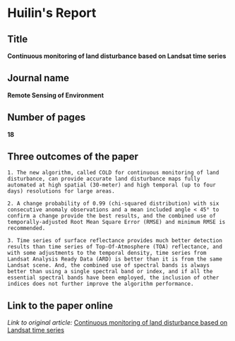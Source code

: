 # Huilin's Report

## Title
**Continuous monitoring of land disturbance based on Landsat time series**

## Journal name
**Remote Sensing of Environment**

## Number of pages
**18**

## Three outcomes of the paper
```
1. The new algorithm, called COLD for continuous monitoring of land disturbance, can provide accurate land disturbance maps fully automated at high spatial (30-meter) and high temporal (up to four days) resolutions for large areas.

2. A change probability of 0.99 (chi-squared distribution) with six consecutive anomaly observations and a mean included angle < 45° to confirm a change provide the best results, and the combined use of temporally-adjusted Root Mean Square Error (RMSE) and minimum RMSE is recommended.

3. Time series of surface reflectance provides much better detection results than time series of Top-Of-Atmosphere (TOA) reflectance, and with some adjustments to the temporal density, time series from Landsat Analysis Ready Data (ARD) is better than it is from the same Landsat scene. And, the combined use of spectral bands is always better than using a single spectral band or index, and if all the essential spectral bands have been employed, the inclusion of other indices does not further improve the algorithm performance.
```

## Link to the paper online
_Link to original article:_ [Continuous monitoring of land disturbance based on Landsat time series](https://doi.org/10.1016/j.rse.2019.03.009)
